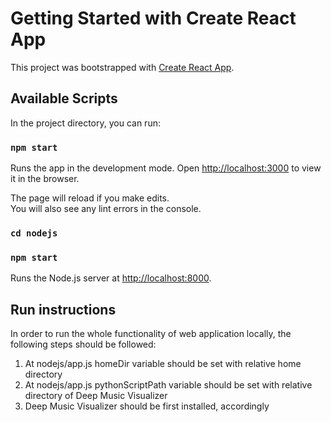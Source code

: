 # Getting Started with Create React App

This project was bootstrapped with [Create React App](https://github.com/facebook/create-react-app).

## Available Scripts

In the project directory, you can run:

### `npm start`

Runs the app in the development mode.
Open [http://localhost:3000](http://localhost:3000) to view it in the browser.

The page will reload if you make edits.\
You will also see any lint errors in the console.

### `cd nodejs`
### `npm start`

Runs the Node.js server at [http://localhost:8000](http://localhost:8000).

## Run instructions
In order to run the whole functionality of web application locally, the following steps should be followed:
1. At nodejs/app.js homeDir variable should be set with relative home directory
2. At nodejs/app.js pythonScriptPath variable should be set with relative directory of Deep Music Visualizer 
3. Deep Music Visualizer should be first installed, accordingly






